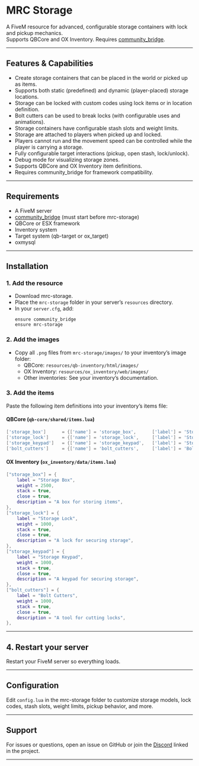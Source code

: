 # MRC Storage

A FiveM resource for advanced, configurable storage containers with lock and pickup mechanics.  
Supports QBCore and OX Inventory. Requires [community_bridge](https://github.com/gononono64/community_bridge).

---

## Features & Capabilities

- Create storage containers that can be placed in the world or picked up as items.
- Supports both static (predefined) and dynamic (player-placed) storage locations.
- Storage can be locked with custom codes using lock items or in location definition.
- Bolt cutters can be used to break locks (with configurable uses and animations).
- Storage containers have configurable stash slots and weight limits.
- Storage are attached to players when picked up and locked.
- Players cannot run and the movement speed can be controlled while the player is carrying a storage.
- Fully configurable target interactions (pickup, open stash, lock/unlock).
- Debug mode for visualizing storage zones.
- Supports QBCore and OX Inventory item definitions.
- Requires community_bridge for framework compatibility.

---

## Requirements

- A FiveM server
- [community_bridge](https://github.com/TheOrderFivem/community_bridge/tree/crowleys-branch) (must start before mrc-storage)
- QBCore or ESX framework
- Inventory system
- Target system (qb-target or ox_target)
- oxmysql
---

## Installation

### 1. Add the resource

- Download mrc-storage.
- Place the `mrc-storage` folder in your server’s `resources` directory.
- In your `server.cfg`, add:
  ```
  ensure community_bridge
  ensure mrc-storage
  ```

### 2. Add the images

- Copy all `.png` files from `mrc-storage/images/` to your inventory’s image folder:
  - QBCore: `resources/qb-inventory/html/images/`
  - OX Inventory: `resources/ox_inventory/web/images/`
  - Other inventories: See your inventory’s documentation.

### 3. Add the items

Paste the following item definitions into your inventory’s items file:

#### QBCore (`qb-core/shared/items.lua`)
```lua
['storage_box']      = {['name'] = 'storage_box',      ['label'] = 'Storage Box',      ['weight'] = 2500, ['type'] = 'item', ['image'] = 'storage_box.png',      ['unique'] = false, ['useable'] = false, ['shouldClose'] = true, ['combinable'] = nil, ['description'] = 'A box for storing items'},
['storage_lock']     = {['name'] = 'storage_lock',     ['label'] = 'Storage Lock',     ['weight'] = 1000, ['type'] = 'item', ['image'] = 'storage_lock.png',     ['unique'] = false, ['useable'] = false, ['shouldClose'] = true, ['combinable'] = nil, ['description'] = 'A lock for securing storage'},
['storage_keypad']   = {['name'] = 'storage_keypad',   ['label'] = 'Storage Keypad',   ['weight'] = 1000, ['type'] = 'item', ['image'] = 'storage_keypad.png',   ['unique'] = false, ['useable'] = false, ['shouldClose'] = true, ['combinable'] = nil, ['description'] = 'A keypad for securing storage'},
['bolt_cutters']     = {['name'] = 'bolt_cutters',     ['label'] = 'Bolt Cutters',     ['weight'] = 1000, ['type'] = 'item', ['image'] = 'bolt_cutters.png',     ['unique'] = false, ['useable'] = false, ['shouldClose'] = true, ['combinable'] = nil, ['description'] = 'A tool for cutting locks'},
```

#### OX Inventory (`ox_inventory/data/items.lua`)
```lua
["storage_box"] = {
    label = "Storage Box",
    weight = 2500,
    stack = true,
    close = true,
    description = "A box for storing items",
},
["storage_lock"] = {
    label = "Storage Lock",
    weight = 1000,
    stack = true,
    close = true,
    description = "A lock for securing storage",
},
["storage_keypad"] = {
    label = "Storage Keypad",
    weight = 1000,
    stack = true,
    close = true,
    description = "A keypad for securing storage",
},
["bolt_cutters"] = {
    label = "Bolt Cutters",
    weight = 1000,
    stack = true,
    close = true,
    description = "A tool for cutting locks",
},
```

---

## 4. Restart your server

Restart your FiveM server so everything loads.

---

## Configuration

Edit `config.lua` in the mrc-storage folder to customize storage models, lock codes, stash slots, weight limits, pickup behavior, and more.

---

## Support

For issues or questions, open an issue on GitHub or join the [Discord](https://discord.gg/2CJa9vz5) linked in the project.

---
